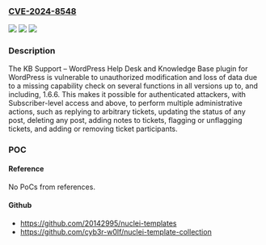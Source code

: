 ### [CVE-2024-8548](https://cve.mitre.org/cgi-bin/cvename.cgi?name=CVE-2024-8548)
![](https://img.shields.io/static/v1?label=Product&message=KB%20Support%20%E2%80%93%20WordPress%20Help%20Desk%20and%20Knowledge%20Base&color=blue)
![](https://img.shields.io/static/v1?label=Version&message=*%3C%3D%201.6.6%20&color=brighgreen)
![](https://img.shields.io/static/v1?label=Vulnerability&message=CWE-862%20Missing%20Authorization&color=brighgreen)

### Description

The KB Support – WordPress Help Desk and Knowledge Base plugin for WordPress is vulnerable to unauthorized modification and loss of data due to a missing capability check on several functions in all versions up to, and including, 1.6.6. This makes it possible for authenticated attackers, with Subscriber-level access and above, to perform multiple administrative actions, such as replying to arbitrary tickets, updating the status of any post, deleting any post, adding notes to tickets, flagging or unflagging tickets, and adding or removing ticket participants.

### POC

#### Reference
No PoCs from references.

#### Github
- https://github.com/20142995/nuclei-templates
- https://github.com/cyb3r-w0lf/nuclei-template-collection

